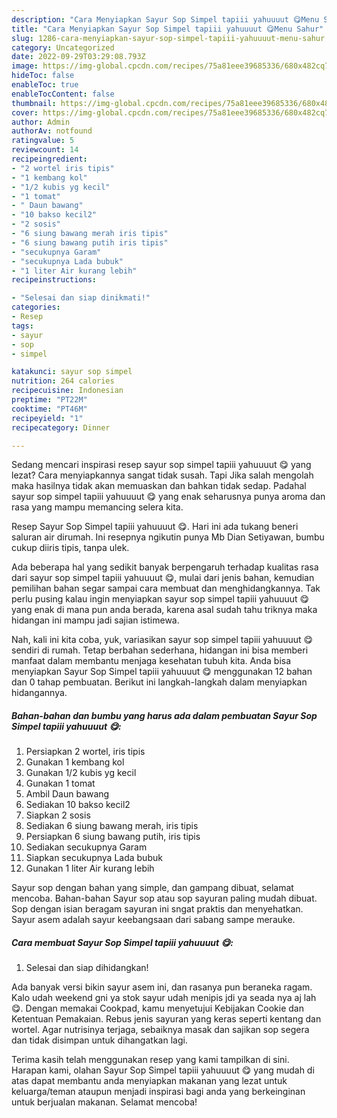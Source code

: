 ```yaml
---
description: "Cara Menyiapkan Sayur Sop Simpel tapiii yahuuuut 😋Menu Sahur"
title: "Cara Menyiapkan Sayur Sop Simpel tapiii yahuuuut 😋Menu Sahur"
slug: 1286-cara-menyiapkan-sayur-sop-simpel-tapiii-yahuuuut-menu-sahur
category: Uncategorized
date: 2022-09-29T03:29:08.793Z
image: https://img-global.cpcdn.com/recipes/75a81eee39685336/680x482cq70/sayur-sop-simpel-tapiii-yahuuuut-foto-resep-utama.jpg
hideToc: false
enableToc: true
enableTocContent: false
thumbnail: https://img-global.cpcdn.com/recipes/75a81eee39685336/680x482cq70/sayur-sop-simpel-tapiii-yahuuuut-foto-resep-utama.jpg
cover: https://img-global.cpcdn.com/recipes/75a81eee39685336/680x482cq70/sayur-sop-simpel-tapiii-yahuuuut-foto-resep-utama.jpg
author: Admin
authorAv: notfound
ratingvalue: 5
reviewcount: 14
recipeingredient:
- "2 wortel iris tipis"
- "1 kembang kol"
- "1/2 kubis yg kecil"
- "1 tomat"
- " Daun bawang"
- "10 bakso kecil2"
- "2 sosis"
- "6 siung bawang merah iris tipis"
- "6 siung bawang putih iris tipis"
- "secukupnya Garam"
- "secukupnya Lada bubuk"
- "1 liter Air kurang lebih"
recipeinstructions:

- "Selesai dan siap dinikmati!"
categories:
- Resep
tags:
- sayur
- sop
- simpel

katakunci: sayur sop simpel 
nutrition: 264 calories
recipecuisine: Indonesian
preptime: "PT22M"
cooktime: "PT46M"
recipeyield: "1"
recipecategory: Dinner

---
```



Sedang mencari inspirasi resep sayur sop simpel tapiii yahuuuut 😋 yang lezat? Cara menyiapkannya sangat tidak susah. Tapi Jika salah mengolah maka hasilnya tidak akan memuaskan dan bahkan tidak sedap. Padahal sayur sop simpel tapiii yahuuuut 😋 yang enak seharusnya punya aroma dan rasa yang mampu memancing selera kita.


Resep Sayur Sop Simpel tapiii yahuuuut 😋. Hari ini ada tukang beneri saluran air dirumah. Ini resepnya ngikutin punya Mb Dian Setiyawan, bumbu cukup diiris tipis, tanpa ulek.

Ada beberapa hal yang sedikit banyak berpengaruh terhadap kualitas rasa dari sayur sop simpel tapiii yahuuuut 😋, mulai dari jenis bahan, kemudian pemilihan bahan segar sampai cara membuat dan menghidangkannya. Tak perlu pusing kalau ingin menyiapkan sayur sop simpel tapiii yahuuuut 😋 yang enak di mana pun anda berada, karena asal sudah tahu triknya maka hidangan ini mampu jadi sajian istimewa.


Nah, kali ini kita coba, yuk, variasikan sayur sop simpel tapiii yahuuuut 😋 sendiri di rumah. Tetap berbahan sederhana, hidangan ini bisa memberi manfaat dalam membantu menjaga kesehatan tubuh kita. Anda bisa menyiapkan Sayur Sop Simpel tapiii yahuuuut 😋 menggunakan 12 bahan dan 0 tahap pembuatan. Berikut ini langkah-langkah dalam menyiapkan hidangannya.

<!--inarticleads1-->

##### Bahan-bahan dan bumbu yang harus ada dalam pembuatan Sayur Sop Simpel tapiii yahuuuut 😋:

1. Persiapkan 2 wortel, iris tipis
1. Gunakan 1 kembang kol
1. Gunakan 1/2 kubis yg kecil
1. Gunakan 1 tomat
1. Ambil  Daun bawang
1. Sediakan 10 bakso kecil2
1. Siapkan 2 sosis
1. Sediakan 6 siung bawang merah, iris tipis
1. Persiapkan 6 siung bawang putih, iris tipis
1. Sediakan secukupnya Garam
1. Siapkan secukupnya Lada bubuk
1. Gunakan 1 liter Air kurang lebih


Sayur sop dengan bahan yang simple, dan gampang dibuat, selamat mencoba. Bahan-bahan Sayur sop atau sop sayuran paling mudah dibuat. Sop dengan isian beragam sayuran ini sngat praktis dan menyehatkan. Sayur asem adalah sayur keebangsaan dari sabang sampe merauke. 

<!--inarticleads2-->

##### Cara membuat Sayur Sop Simpel tapiii yahuuuut 😋:


1. Selesai dan siap dihidangkan!

Ada banyak versi bikin sayur asem ini, dan rasanya pun beraneka ragam. Kalo udah weekend gni ya stok sayur udah menipis jdi ya seada nya aj lah😋. Dengan memakai Cookpad, kamu menyetujui Kebijakan Cookie dan Ketentuan Pemakaian. Rebus jenis sayuran yang keras seperti kentang dan wortel. Agar nutrisinya terjaga, sebaiknya masak dan sajikan sop segera dan tidak disimpan untuk dihangatkan lagi. 

Terima kasih telah menggunakan resep yang kami tampilkan di sini. Harapan kami, olahan Sayur Sop Simpel tapiii yahuuuut 😋 yang mudah di atas dapat membantu anda menyiapkan makanan yang lezat untuk keluarga/teman ataupun menjadi inspirasi bagi anda yang berkeinginan untuk berjualan makanan. Selamat mencoba!
